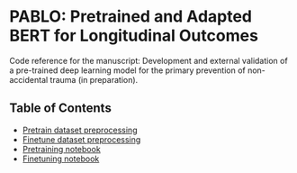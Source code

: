 # PABLO: Pretrained and Adapted BERT for Longitudinal Outcomes

Code reference for the manuscript: Development and external validation of a pre-trained deep learning model for the primary prevention of non-accidental trauma (in preparation).

## Table of Contents

- [Pretrain dataset preprocessing](preprocess/pretrain_job.py)
- [Finetune dataset preprocessing](preprocess/finetune_job.py)
- [Pretraining notebook](models/pretrain_pipeline.ipynb)
- [Finetuning notebook](models/finetune_pipeline.ipynb)
